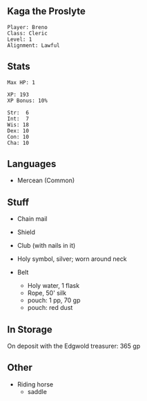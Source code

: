 
## Kaga the Proslyte

    Player: Breno
    Class: Cleric
    Level: 1
    Alignment: Lawful

## Stats

    Max HP: 1

    XP: 193
    XP Bonus: 10%

    Str:  6
    Int:  7
    Wis: 18
    Dex: 10
    Con: 10
    Cha: 10

## Languages

- Mercean (Common)

## Stuff

* Chain mail
* Shield
* Club (with nails in it)
* Holy symbol, silver; worn around neck

* Belt
  * Holy water, 1 flask
  * Rope, 50' silk
  * pouch: 1 pp, 70 gp
  * pouch: red dust

## In Storage

On deposit with the Edgwold treasurer: 365 gp

## Other

* Riding horse
  * saddle

